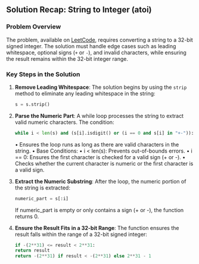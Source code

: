 ## Solution Recap: String to Integer (atoi)

### Problem Overview
The problem, available on [LeetCode](https://leetcode.com/problems/string-to-integer-atoi/), requires converting a string to a 32-bit signed integer. The solution must handle edge cases such as leading whitespace, optional signs (`+` or `-`), and invalid characters, while ensuring the result remains within the 32-bit integer range.

### Key Steps in the Solution

1. **Remove Leading Whitespace**:
   The solution begins by using the `strip` method to eliminate any leading whitespace in the string:
   ```python
   s = s.strip()
   ```

2. **Parse the Numeric Part**:
   A while loop processes the string to extract valid numeric characters. The condition:
   ```python
   while i < len(s) and (s[i].isdigit() or (i == 0 and s[i] in "+-")):
   ```
	•	Ensures the loop runs as long as there are valid characters in the string.
	•	Base Conditions:
	•	i < len(s): Prevents out-of-bounds errors.
	•	i == 0: Ensures the first character is checked for a valid sign (+ or -).
	•	Checks whether the current character is numeric or the first character is a valid sign.

3. **Extract the Numeric Substring**:
   After the loop, the numeric portion of the string is extracted:
   ```python
   numeric_part = s[:i]
   ```
   If numeric_part is empty or only contains a sign (+ or -), the function returns 0.


4. **Ensure the Result Fits in a 32-bit Range**:
    The function ensures the result falls within the range of a 32-bit signed integer:
    ```python
    if -(2**31) <= result < 2**31:
    return result
    return -(2**31) if result < -(2**31) else 2**31 - 1
    ```

    



